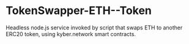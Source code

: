 # TokenSwapper-ETH--Token
Headless node.js service invoked by script that swaps ETH to another ERC20 token, using kyber.network smart contracts. 

